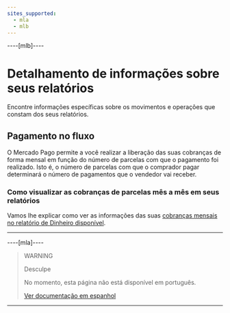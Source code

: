 ```yaml
---
sites_supported:
  - mla
  - mlb
---
```


----[mlb]---- 

# Detalhamento de informações sobre seus relatórios

Encontre informações específicas sobre os movimentos e operações que constam dos seus relatórios.

## Pagamento no fluxo

O Mercado Pago permite a você realizar a liberação das suas cobranças de forma mensal em função do número de parcelas com que o pagamento foi realizado. Isto é, o número de parcelas com que o comprador pagar determinará o número de pagamentos que o vendedor vai receber.

### Como visualizar as cobranças de parcelas mês a mês em seus relatórios

Vamos lhe explicar como ver as informações das suas [cobranças mensais no relatório de Dinheiro disponível](https://www.mercadopago.com.br/developers/pt/guides/reports/extra/pnf-bank).

------------

----[mla]---- 

> WARNING
>
> Desculpe
>
> No momento, esta página não está disponível em português.
>
> [Ver documentação em espanhol](https://www.mercadopago.com.ar/developers/es/guides/reports/extra/reports-information-details/)

------------